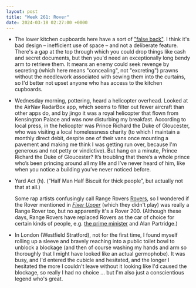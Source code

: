 ```yaml
---
layout: post
title: "Week 261: Rover"
date: 2024-03-18 02:27:00 +0000
---
```


- The lower kitchen cupboards here have a sort of ["false back"](https://en.wikipedia.org/wiki/False_bottom "False bottom").
  I think it's bad design – inefficient use of space – and not a deliberate feature.
  There's a gap at the top through which you could drop things like cash and secret documents, but then you'd need an exceptionally long bendy arm to retrieve them. 
  It means an enemy could seek revenge by secreting (which here means "concealing", not "excreting") prawns
  without the needlework associated with sewing them into the curtains, so I'd better not upset anyone who has access to the kitchen cupboards.

- Wednesday morning, pottering, heard a helicopter overhead.
  Looked at the AirNav RadarBox app, which seems to filter out fewer aircraft than other apps do, and by jingo it was a royal helicopter that flown from Kensington Palace and was now disturbing my breakfast. According to local press, in the helicopter was Prince Richard the Duke of Gloucester, who was visiting a local homelessness charity (to which I maintain a monthly direct debit, despite one of their vans once mounting a pavement and making me think I was getting run over, because I'm generous and not petty or vindictive). But hang on a minute, Prince Richard the Duke of Gloucester? It’s troubling that there’s a whole prince who’s been princing around all my life and I’ve never heard of him, like when you notice a building you’ve never noticed before. 

- Yard Act (h). (“Half Man Half Biscuit for thick people”, but actually not that at all.)

  Some rap artists confusingly call Range Rovers [Rovers](https://en.wikipedia.org/wiki/Rover_(S1mba_song) "Rover (S1mba song)"),
  so I wondered if the Rover mentioned in [<cite>Fixer Upper</cite>](https://www.youtube.com/watch?v=rPIk27ve3uo "Got a prosecco o’clock poster half price in Ikea") (which they didn't play) was really a Range Rover too,
  but no apparently it's a Rover 200.
  (Although these days, Range Rovers have replaced Rovers as the car of choice for certain kinds of people, e.g. [the prime minister](https://en.wikipedia.org/wiki/Prime_Ministerial_Car "Prime Ministerial Car") and Alan Partridge.)



- In London (Westfield Stratford), not for the first time,
  I found myself rolling up a sleeve and bravely reaching into a public toilet bowl to unblock a blockage
  (and then of course washing my hands and arm so thoroughly that I might have looked like an actual germophobe).
  It was busy, and I'd entered the cubicle and hesitated, and the longer I hesitated the more I couldn't leave without it looking like I'd caused the blockage, so really I had no choice
  ... but I'm also just a conscientious legend who's great.

